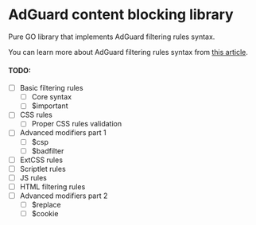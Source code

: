 # AdGuard content blocking library

Pure GO library that implements AdGuard filtering rules syntax.

You can learn more about AdGuard filtering rules syntax from [this article](https://kb.adguard.com/en/general/how-to-create-your-own-ad-filters).

#### TODO:

* [ ] Basic filtering rules
    * [ ] Core syntax
    * [ ] $important
* [ ] CSS rules
    * [ ] Proper CSS rules validation
* [ ] Advanced modifiers part 1
    * [ ] $csp
    * [ ] $badfilter
* [ ] ExtCSS rules
* [ ] Scriptlet rules
* [ ] JS rules
* [ ] HTML filtering rules
* [ ] Advanced modifiers part 2
    * [ ] $replace
    * [ ] $cookie